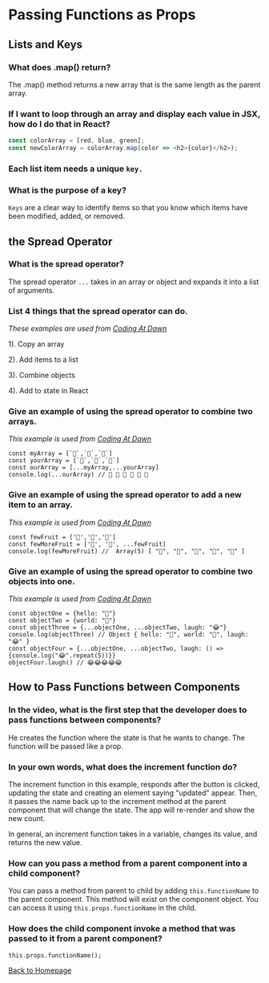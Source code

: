 # Passing Functions as Props

## Lists and Keys

### What does .map() return?
The .map() method returns a new array that is the same length as the parent array.

### If I want to loop through an array and display each value in JSX, how do I do that in React?

```javascript
const colorArray = [red, blue, green];
const newColorArray = colorArray.map(color => <h2>{color}</h2>);
```

### Each list item needs a unique `key.`

### What is the purpose of a key?
`Keys` are a clear way to identify items so that you know which items have been modified, added, or removed.


## the Spread Operator

### What is the spread operator?
The spread operator `...` takes in an array or object and expands it into a list of arguments.

### List 4 things that the spread operator can do.

*These examples are used from [Coding At Dawn](https://medium.com/coding-at-dawn/how-to-use-the-spread-operator-in-javascript-b9e4a8b06fab)*

1). Copy an array

2). Add items to a list

3). Combine objects

4). Add to state in React


### Give an example of using the spread operator to combine two arrays.
*This example is used from [Coding At Dawn](https://medium.com/coding-at-dawn/how-to-use-the-spread-operator-in-javascript-b9e4a8b06fab)*

```
const myArray = [`🤪`,`🐻`,`🎌`]
const yourArray = [`🙂`,`🤗`,`🤩`]
const ourArray = [...myArray,...yourArray]
console.log(...ourArray) // 🤪 🐻 🎌 🙂 🤗 🤩
```

### Give an example of using the spread operator to add a new item to an array.
*This example is used from [Coding At Dawn](https://medium.com/coding-at-dawn/how-to-use-the-spread-operator-in-javascript-b9e4a8b06fab)*

```
const fewFruit = ['🍏','🍊','🍌']
const fewMoreFruit = ['🍉', '🍍', ...fewFruit]
console.log(fewMoreFruit) //  Array(5) [ "🍉", "🍍", "🍏", "🍊", "🍌" ]
```

### Give an example of using the spread operator to combine two objects into one.
*This example is used from [Coding At Dawn](https://medium.com/coding-at-dawn/how-to-use-the-spread-operator-in-javascript-b9e4a8b06fab)*

```
const objectOne = {hello: "🤪"}
const objectTwo = {world: "🐻"}
const objectThree = {...objectOne, ...objectTwo, laugh: "😂"}
console.log(objectThree) // Object { hello: "🤪", world: "🐻", laugh: "😂" }
const objectFour = {...objectOne, ...objectTwo, laugh: () => {console.log("😂".repeat(5))}}
objectFour.laugh() // 😂😂😂😂😂
```


## How to Pass Functions between Components

### In the video, what is the first step that the developer does to pass functions between components?
He creates the function where the state is that he wants to change. The function will be passed like a prop.

### In your own words, what does the increment function do?
The increment function in this example, responds after the button is clicked, updating the state and creating an element saying "updated" appear. Then, it passes the name back up to the increment method at the parent component that will change the state. The app will re-render and show the new count.

In general, an increment function takes in a variable, changes its value, and returns the new value.

### How can you pass a method from a parent component into a child component?
You can pass a method from parent to child by adding `this.functionName` to the parent component. This method will exist on the component object. You can access it using `this.props.functionName` in the child.

### How does the child component invoke a method that was passed to it from a parent component?
`this.props.functionName();`

[Back to Homepage](../README.md)

